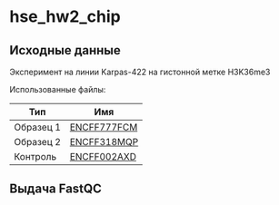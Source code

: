 # hse_hw2_chip
## Исходные данные
Эксперимент на линии Karpas-422 на гистонной метке H3K36me3

Использованные файлы:

Тип | Имя 
--- | ---
Образец 1 | [ENCFF777FCM](https://www.encodeproject.org/files/ENCFF777FCM/)
Образец 2 | [ENCFF318MQP](https://www.encodeproject.org/files/ENCFF318MQP/)
Контроль | [ENCFF002AXD](https://www.encodeproject.org/files/ENCFF002AXD/)

## Выдача FastQC
